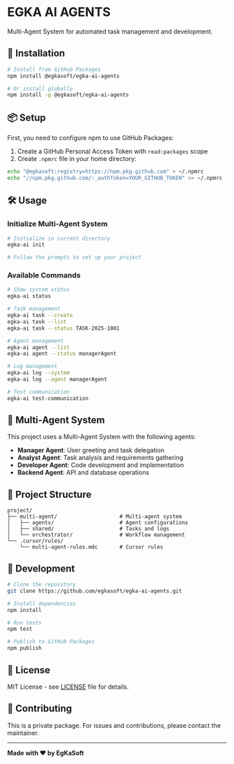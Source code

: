 # EGKA AI AGENTS

Multi-Agent System for automated task management and development.

## 🚀 Installation

```bash
# Install from GitHub Packages
npm install @egkasoft/egka-ai-agents

# Or install globally
npm install -g @egkasoft/egka-ai-agents
```

## 📦 Setup

First, you need to configure npm to use GitHub Packages:

1. Create a GitHub Personal Access Token with `read:packages` scope
2. Create `.npmrc` file in your home directory:

```bash
echo "@egkasoft:registry=https://npm.pkg.github.com" > ~/.npmrc
echo "//npm.pkg.github.com/:_authToken=YOUR_GITHUB_TOKEN" >> ~/.npmrc
```

## 🛠️ Usage

### Initialize Multi-Agent System

```bash
# Initialize in current directory
egka-ai init

# Follow the prompts to set up your project
```

### Available Commands

```bash
# Show system status
egka-ai status

# Task management
egka-ai task --create
egka-ai task --list
egka-ai task --status TASK-2025-1001

# Agent management
egka-ai agent --list
egka-ai agent --status managerAgent

# Log management
egka-ai log --system
egka-ai log --agent managerAgent

# Test communication
egka-ai test-communication
```

## 🤖 Multi-Agent System

This project uses a Multi-Agent System with the following agents:

- **Manager Agent**: User greeting and task delegation
- **Analyst Agent**: Task analysis and requirements gathering
- **Developer Agent**: Code development and implementation
- **Backend Agent**: API and database operations

## 📁 Project Structure

```
project/
├── multi-agent/                    # Multi-agent system
│   ├── agents/                     # Agent configurations
│   ├── shared/                     # Tasks and logs
│   └── orchestrator/               # Workflow management
└── .cursor/rules/
    └── multi-agent-rules.mdc       # Cursor rules
```

## 🔧 Development

```bash
# Clone the repository
git clone https://github.com/egkasoft/egka-ai-agents.git

# Install dependencies
npm install

# Run tests
npm test

# Publish to GitHub Packages
npm publish
```

## 📄 License

MIT License - see [LICENSE](LICENSE) file for details.

## 🤝 Contributing

This is a private package. For issues and contributions, please contact the maintainer.

---

**Made with ❤️ by EgKaSoft**
